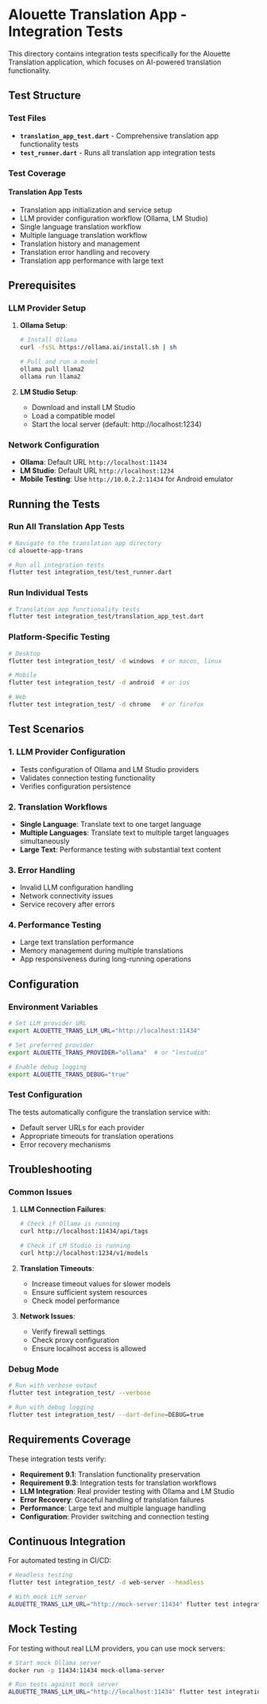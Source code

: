 # Alouette Translation App - Integration Tests

This directory contains integration tests specifically for the Alouette Translation application, which focuses on AI-powered translation functionality.

## Test Structure

### Test Files

- **`translation_app_test.dart`** - Comprehensive translation app functionality tests
- **`test_runner.dart`** - Runs all translation app integration tests

### Test Coverage

#### Translation App Tests
- Translation app initialization and service setup
- LLM provider configuration workflow (Ollama, LM Studio)
- Single language translation workflow
- Multiple language translation workflow
- Translation history and management
- Translation error handling and recovery
- Translation app performance with large text

## Prerequisites

### LLM Provider Setup
1. **Ollama Setup**:
   ```bash
   # Install Ollama
   curl -fsSL https://ollama.ai/install.sh | sh
   
   # Pull and run a model
   ollama pull llama2
   ollama run llama2
   ```

2. **LM Studio Setup**:
   - Download and install LM Studio
   - Load a compatible model
   - Start the local server (default: http://localhost:1234)

### Network Configuration
- **Ollama**: Default URL `http://localhost:11434`
- **LM Studio**: Default URL `http://localhost:1234`
- **Mobile Testing**: Use `http://10.0.2.2:11434` for Android emulator

## Running the Tests

### Run All Translation App Tests
```bash
# Navigate to the translation app directory
cd alouette-app-trans

# Run all integration tests
flutter test integration_test/test_runner.dart
```

### Run Individual Tests
```bash
# Translation app functionality tests
flutter test integration_test/translation_app_test.dart
```

### Platform-Specific Testing
```bash
# Desktop
flutter test integration_test/ -d windows  # or macos, linux

# Mobile
flutter test integration_test/ -d android  # or ios

# Web
flutter test integration_test/ -d chrome   # or firefox
```

## Test Scenarios

### 1. LLM Provider Configuration
- Tests configuration of Ollama and LM Studio providers
- Validates connection testing functionality
- Verifies configuration persistence

### 2. Translation Workflows
- **Single Language**: Translate text to one target language
- **Multiple Languages**: Translate text to multiple target languages simultaneously
- **Large Text**: Performance testing with substantial text content

### 3. Error Handling
- Invalid LLM configuration handling
- Network connectivity issues
- Service recovery after errors

### 4. Performance Testing
- Large text translation performance
- Memory management during multiple translations
- App responsiveness during long-running operations

## Configuration

### Environment Variables
```bash
# Set LLM provider URL
export ALOUETTE_TRANS_LLM_URL="http://localhost:11434"

# Set preferred provider
export ALOUETTE_TRANS_PROVIDER="ollama"  # or "lmstudio"

# Enable debug logging
export ALOUETTE_TRANS_DEBUG="true"
```

### Test Configuration
The tests automatically configure the translation service with:
- Default server URLs for each provider
- Appropriate timeouts for translation operations
- Error recovery mechanisms

## Troubleshooting

### Common Issues

1. **LLM Connection Failures**:
   ```bash
   # Check if Ollama is running
   curl http://localhost:11434/api/tags
   
   # Check if LM Studio is running
   curl http://localhost:1234/v1/models
   ```

2. **Translation Timeouts**:
   - Increase timeout values for slower models
   - Ensure sufficient system resources
   - Check model performance

3. **Network Issues**:
   - Verify firewall settings
   - Check proxy configuration
   - Ensure localhost access is allowed

### Debug Mode
```bash
# Run with verbose output
flutter test integration_test/ --verbose

# Run with debug logging
flutter test integration_test/ --dart-define=DEBUG=true
```

## Requirements Coverage

These integration tests verify:

- **Requirement 9.1**: Translation functionality preservation
- **Requirement 9.3**: Integration tests for translation workflows
- **LLM Integration**: Real provider testing with Ollama and LM Studio
- **Error Recovery**: Graceful handling of translation failures
- **Performance**: Large text and multiple language handling
- **Configuration**: Provider switching and connection testing

## Continuous Integration

For automated testing in CI/CD:

```bash
# Headless testing
flutter test integration_test/ -d web-server --headless

# With mock LLM server
ALOUETTE_TRANS_LLM_URL="http://mock-server:11434" flutter test integration_test/
```

## Mock Testing

For testing without real LLM providers, you can use mock servers:

```bash
# Start mock Ollama server
docker run -p 11434:11434 mock-ollama-server

# Run tests against mock server
ALOUETTE_TRANS_LLM_URL="http://localhost:11434" flutter test integration_test/
```